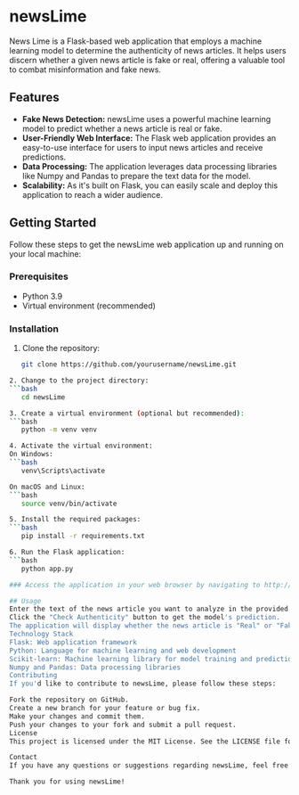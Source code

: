 # newsLime

News Lime is a Flask-based web application that employs a machine learning model to determine the authenticity of news articles. It helps users discern whether a given news article is fake or real, offering a valuable tool to combat misinformation and fake news.

## Features

- **Fake News Detection:** newsLime uses a powerful machine learning model to predict whether a news article is real or fake.
- **User-Friendly Web Interface:** The Flask web application provides an easy-to-use interface for users to input news articles and receive predictions.
- **Data Processing:** The application leverages data processing libraries like Numpy and Pandas to prepare the text data for the model.
- **Scalability:** As it's built on Flask, you can easily scale and deploy this application to reach a wider audience.

## Getting Started

Follow these steps to get the newsLime web application up and running on your local machine:

### Prerequisites

- Python 3.9
- Virtual environment (recommended)

### Installation

1. Clone the repository:
```bash
   git clone https://github.com/yourusername/newsLime.git

2. Change to the project directory:
```bash
   cd newsLime

3. Create a virtual environment (optional but recommended):
```bash
   python -m venv venv

4. Activate the virtual environment:
On Windows:
```bash
   venv\Scripts\activate

On macOS and Linux:
```bash
   source venv/bin/activate

5. Install the required packages:
```bash
   pip install -r requirements.txt

6. Run the Flask application:
```bash
   python app.py

### Access the application in your web browser by navigating to http://localhost:5000.

## Usage
Enter the text of the news article you want to analyze in the provided input field on the web interface.
Click the "Check Authenticity" button to get the model's prediction.
The application will display whether the news article is "Real" or "Fake."
Technology Stack
Flask: Web application framework
Python: Language for machine learning and web development
Scikit-learn: Machine learning library for model training and prediction
Numpy and Pandas: Data processing libraries
Contributing
If you'd like to contribute to newsLime, please follow these steps:

Fork the repository on GitHub.
Create a new branch for your feature or bug fix.
Make your changes and commit them.
Push your changes to your fork and submit a pull request.
License
This project is licensed under the MIT License. See the LICENSE file for details.

Contact
If you have any questions or suggestions regarding newsLime, feel free to contact us at your@email.com.

Thank you for using newsLime!
